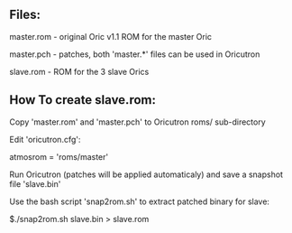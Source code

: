 Files:
------
master.rom - original Oric v1.1 ROM for the master Oric

master.pch - patches, both 'master.*' files can be used in Oricutron

slave.rom  - ROM for the 3 slave Orics

How To create slave.rom:
------------------------
Copy 'master.rom' and 'master.pch' to Oricutron roms/ sub-directory

Edit 'oricutron.cfg':

 atmosrom = 'roms/master'
 
Run Oricutron (patches will be applied automaticaly) and save a snapshot file 'slave.bin'

Use the bash script 'snap2rom.sh' to extract patched binary for slave:

 $./snap2rom.sh slave.bin > slave.rom
 
